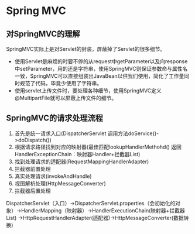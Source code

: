 # Spring MVC

## 对SpringMVC的理解

SpringMVC实际上是对Servlet的封装，屏蔽掉了Servlet的很多细节。

- 使用Servlet是麻烦的时要不停的从request中getParameter以及向response中setParameter，用的还是字符串，使用SpringMVC则保证参数命与属性名一致，SpringMVC可以直接组装出JavaBean以供我们使用，简化了工作量同时规范了代码，毕竟少使用了字符串。
- 使用servlet上传文件时，要处理各种细节，使用SpringMVC定义@MultipartFile就可以屏蔽上传文件的细节。

## SpringMVC的请求处理流程

1. 首先是统一请求入口(DispatcherServlet 调用方法doService()->doDispatch())
2. 根据请求路径找到对应的映射器(最佳匹配lookupHandlerMethohd() 返回HandlerExceptionChain：映射器Handler+拦截器List)
3. 找到处理请求的适配器(RequestMappingHandlerAdapter)
4. 拦截器前置处理
5. 真实处理请求(invokeAndHandle)
6. 视图解析处理(HttpMessageConverter)
7. 拦截器后置处理

DispatcherServlet（入口）->DispatcherServlet.properties（会初始化的对象）->HandlerMapping（映射器）->HandlerExecutionChain(映射器+拦截器List) ->HttpRequestHandlerAdapter(适配器)->HttpMessageConverter(数据转换)